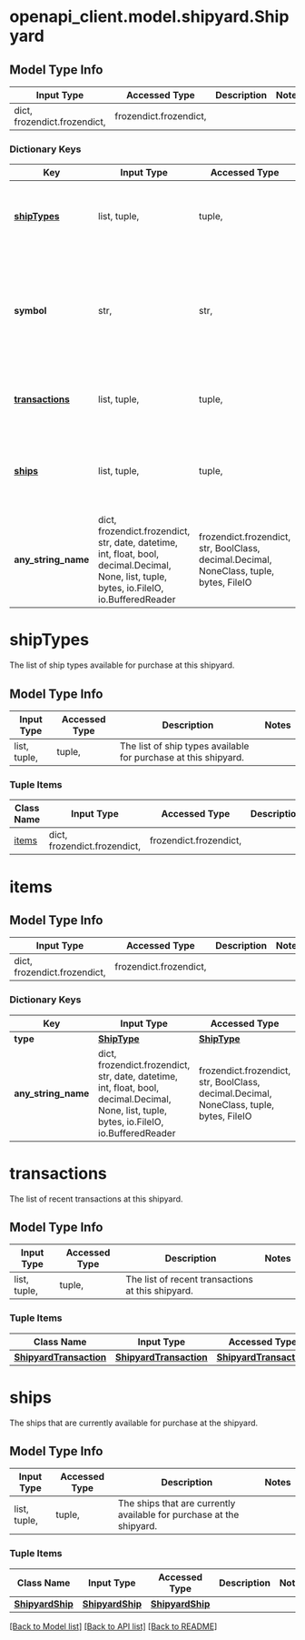 # openapi_client.model.shipyard.Shipyard

## Model Type Info
Input Type | Accessed Type | Description | Notes
------------ | ------------- | ------------- | -------------
dict, frozendict.frozendict,  | frozendict.frozendict,  |  | 

### Dictionary Keys
Key | Input Type | Accessed Type | Description | Notes
------------ | ------------- | ------------- | ------------- | -------------
**[shipTypes](#shipTypes)** | list, tuple,  | tuple,  | The list of ship types available for purchase at this shipyard. | 
**symbol** | str,  | str,  | The symbol of the shipyard. The symbol is the same as the waypoint where the shipyard is located. | 
**[transactions](#transactions)** | list, tuple,  | tuple,  | The list of recent transactions at this shipyard. | [optional] 
**[ships](#ships)** | list, tuple,  | tuple,  | The ships that are currently available for purchase at the shipyard. | [optional] 
**any_string_name** | dict, frozendict.frozendict, str, date, datetime, int, float, bool, decimal.Decimal, None, list, tuple, bytes, io.FileIO, io.BufferedReader | frozendict.frozendict, str, BoolClass, decimal.Decimal, NoneClass, tuple, bytes, FileIO | any string name can be used but the value must be the correct type | [optional]

# shipTypes

The list of ship types available for purchase at this shipyard.

## Model Type Info
Input Type | Accessed Type | Description | Notes
------------ | ------------- | ------------- | -------------
list, tuple,  | tuple,  | The list of ship types available for purchase at this shipyard. | 

### Tuple Items
Class Name | Input Type | Accessed Type | Description | Notes
------------- | ------------- | ------------- | ------------- | -------------
[items](#items) | dict, frozendict.frozendict,  | frozendict.frozendict,  |  | 

# items

## Model Type Info
Input Type | Accessed Type | Description | Notes
------------ | ------------- | ------------- | -------------
dict, frozendict.frozendict,  | frozendict.frozendict,  |  | 

### Dictionary Keys
Key | Input Type | Accessed Type | Description | Notes
------------ | ------------- | ------------- | ------------- | -------------
**type** | [**ShipType**](ShipType.md) | [**ShipType**](ShipType.md) |  | [optional] 
**any_string_name** | dict, frozendict.frozendict, str, date, datetime, int, float, bool, decimal.Decimal, None, list, tuple, bytes, io.FileIO, io.BufferedReader | frozendict.frozendict, str, BoolClass, decimal.Decimal, NoneClass, tuple, bytes, FileIO | any string name can be used but the value must be the correct type | [optional]

# transactions

The list of recent transactions at this shipyard.

## Model Type Info
Input Type | Accessed Type | Description | Notes
------------ | ------------- | ------------- | -------------
list, tuple,  | tuple,  | The list of recent transactions at this shipyard. | 

### Tuple Items
Class Name | Input Type | Accessed Type | Description | Notes
------------- | ------------- | ------------- | ------------- | -------------
[**ShipyardTransaction**](ShipyardTransaction.md) | [**ShipyardTransaction**](ShipyardTransaction.md) | [**ShipyardTransaction**](ShipyardTransaction.md) |  | 

# ships

The ships that are currently available for purchase at the shipyard.

## Model Type Info
Input Type | Accessed Type | Description | Notes
------------ | ------------- | ------------- | -------------
list, tuple,  | tuple,  | The ships that are currently available for purchase at the shipyard. | 

### Tuple Items
Class Name | Input Type | Accessed Type | Description | Notes
------------- | ------------- | ------------- | ------------- | -------------
[**ShipyardShip**](ShipyardShip.md) | [**ShipyardShip**](ShipyardShip.md) | [**ShipyardShip**](ShipyardShip.md) |  | 

[[Back to Model list]](../../README.md#documentation-for-models) [[Back to API list]](../../README.md#documentation-for-api-endpoints) [[Back to README]](../../README.md)

